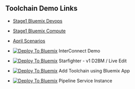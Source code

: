 ## Toolchain Demo Links
* [Stage1 Bluemix Devops](https://daily-console.stage1.ng.bluemix.net/devops/)
* [Stage1 Bluemix Compute](https://daily-console.stage1.ng.bluemix.net/dashboard/compute)
* [April Scenarios](https://w3-connections.ibm.com/wikis/home?lang=en-us#!/wiki/W4e7425c664ea_4859_93fb_660b3ab8388b/page/Scenario%20details)

* [![Deploy To Bluemix](https://bluemix.net/deploy/button.png)](https://daily-console.stage1.ng.bluemix.net/devops/setup/deploy/?repository=https%3A//github.com/oneibmcloud/toolchain-demo.git) InterConnect Demo

* [![Deploy To Bluemix](https://bluemix.net/deploy/button.png)](https://daily-console.stage1.ng.bluemix.net/devops/setup/deploy/?repository=https%3A//github.com/skaegi/starfighter) Starfighter - v1 D2BM / Live Edit

* [![Deploy To Bluemix](https://bluemix.net/deploy/button.png)](https://daily-console.stage1.ng.bluemix.net/devops/setup/deploy?application_guid=eb1090f3-0b82-460c-91e7-5818eab0c06e&zip_location=https%3A%2F%2Fdaily-console.stage1.ng.bluemix.net%2Frest%2Ftemplates%2Fnodejswebstarter%2Fdownload%2Fstarter-code%2Fmanifest%2Fapplications%253A%250A-%2Bpath%253A%2B.%250A%2B%2Bmemory%253A%2B512M%250A%2B%2Binstances%253A%2B1%250A%2B%2Bdomain%253A%2Bstage1.mybluemix.net%250A%2B%2Bname%253A%2B0804SampleApp2%250A%2B%2Bhost%253A%2B0804SampleApp2%250A%2B%2Bdisk_quota%253A%2B1024M%250A%2B%2Bservices%253A%250A%2B%2B-%2B0504SampleApp1-MonitoringAndAnalytics%250A%2B%2B-%2B0804SampleApp2-DataCache%250A) Add Toolchain using Bluemix App

* [![Deploy To Bluemix](https://bluemix.net/deploy/button.png)](https://daily-console.stage1.ng.bluemix.net/devops/setup/deploy?repository=https://github.com/bogg/toolchain-demo.git&branch=pipeline2) Pipeline Service Instance

